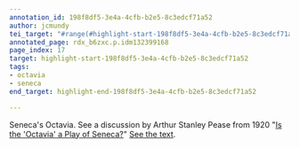 ```yaml
---
annotation_id: 198f8df5-3e4a-4cfb-b2e5-8c3edcf71a52
author: jcmundy
tei_target: "#range(#highlight-start-198f8df5-3e4a-4cfb-b2e5-8c3edcf71a52, #highlight-end-198f8df5-3e4a-4cfb-b2e5-8c3edcf71a52)"
annotated_page: rdx_b6zxc.p.idm132399168
page_index: 17
target: highlight-start-198f8df5-3e4a-4cfb-b2e5-8c3edcf71a52
tags:
- octavia
- seneca
end_target: highlight-end-198f8df5-3e4a-4cfb-b2e5-8c3edcf71a52

---
```

Seneca's Octavia.  See a discussion by Arthur Stanley Pease from 1920 "[Is the 'Octavia' a Play of Seneca?](http://www.jstor.org/stable/3288405  "Article")"
[See the text](http://data.perseus.org/texts/urn:cts:latinLit:phi1017.phi010.perseus-lat1 "Perseus").